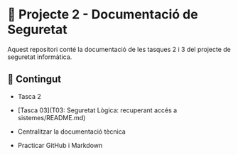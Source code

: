 # 📁 Projecte 2 - Documentació de Seguretat

Aquest repositori conté la documentació de les tasques 2 i 3 del projecte de seguretat informàtica.

## 📂 Contingut
- Tasca 2
  
- [Tasca 03](T03: Seguretat Lògica: recuperant accés a sistemes/README.md)
  
- Centralitzar la documentació tècnica
- Practicar GitHub i Markdown
